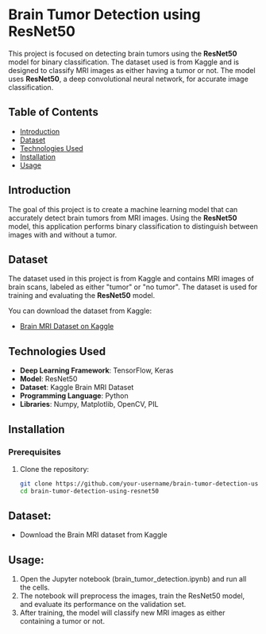 # Brain Tumor Detection using ResNet50

This project is focused on detecting brain tumors using the **ResNet50** model for binary classification. The dataset used is from Kaggle and is designed to classify MRI images as either having a tumor or not. The model uses **ResNet50**, a deep convolutional neural network, for accurate image classification.

## Table of Contents

- [Introduction](#introduction)
- [Dataset](#dataset)
- [Technologies Used](#technologies-used)
- [Installation](#installation)
- [Usage](#usage)

## Introduction

The goal of this project is to create a machine learning model that can accurately detect brain tumors from MRI images. Using the **ResNet50** model, this application performs binary classification to distinguish between images with and without a tumor.

## Dataset

The dataset used in this project is from Kaggle and contains MRI images of brain scans, labeled as either "tumor" or "no tumor". The dataset is used for training and evaluating the **ResNet50** model.

You can download the dataset from Kaggle:
- [Brain MRI Dataset on Kaggle](https://www.kaggle.com/datasets)

## Technologies Used

- **Deep Learning Framework**: TensorFlow, Keras
- **Model**: ResNet50
- **Dataset**: Kaggle Brain MRI Dataset
- **Programming Language**: Python
- **Libraries**: Numpy, Matplotlib, OpenCV, PIL

## Installation

### Prerequisites

1. Clone the repository:
   ```bash
   git clone https://github.com/your-username/brain-tumor-detection-using-resnet50.git
   cd brain-tumor-detection-using-resnet50
   ```
   
## Dataset: 
- Download the Brain MRI dataset from Kaggle

## Usage: 
1. Open the Jupyter notebook (brain_tumor_detection.ipynb) and run all the cells.
2. The notebook will preprocess the images, train the ResNet50 model, and evaluate its performance on the validation set.
3. After training, the model will classify new MRI images as either containing a tumor or not.
